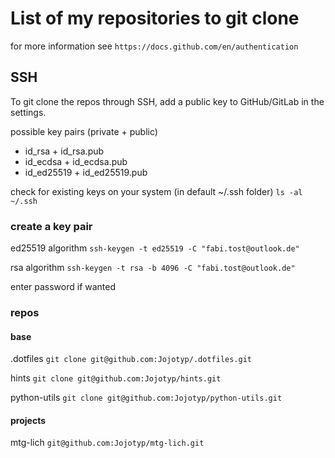 # List of my repositories to git clone
for more information see
```https://docs.github.com/en/authentication```

## SSH
To git clone the repos through SSH, add a public key to GitHub/GitLab in the settings.

possible key pairs (private + public)
- id_rsa + id_rsa.pub
- id_ecdsa + id_ecdsa.pub
- id_ed25519 + id_ed25519.pub

check for existing keys on your system (in default ~/.ssh folder)
```ls -al ~/.ssh```

### create a key pair
ed25519 algorithm
```ssh-keygen -t ed25519 -C "fabi.tost@outlook.de"```

rsa algorithm
```ssh-keygen -t rsa -b 4096 -C "fabi.tost@outlook.de"```

enter password if wanted

### repos
#### base
.dotfiles
```git clone git@github.com:Jojotyp/.dotfiles.git```

hints
```git clone git@github.com:Jojotyp/hints.git```

python-utils
```git clone git@github.com:Jojotyp/python-utils.git```

#### projects
mtg-lich
```git@github.com:Jojotyp/mtg-lich.git```
